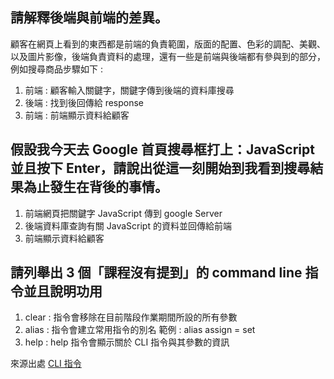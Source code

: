 ## 請解釋後端與前端的差異。

顧客在網頁上看到的東西都是前端的負責範圍，版面的配置、色彩的調配、美觀、以及圖片影像，後端負責資料的處理，還有一些是前端與後端都有參與到的部分，例如搜尋商品步驟如下 :

1. 前端 : 顧客輸入關鍵字，關鍵字傳到後端的資料庫搜尋
2. 後端 : 找到後回傳給 response 
3. 前端 : 前端顯示資料給顧客


## 假設我今天去 Google 首頁搜尋框打上：JavaScript 並且按下 Enter，請說出從這一刻開始到我看到搜尋結果為止發生在背後的事情。

1. 前端網頁把關鍵字 JavaScript 傳到 google Server
2. 後端資料庫查詢有關 JavaScript 的資料並回傳給前端
3. 前端顯示資料給顧客

## 請列舉出 3 個「課程沒有提到」的 command line 指令並且說明功用

1. clear : 指令會移除在目前階段作業期間所設的所有參數
2. alias : 指令會建立常用指令的別名 範例 : alias assign = set
3. help : help 指令會顯示關於 CLI 指令與其參數的資訊

來源出處 [CLI 指令](https://docs.oracle.com/cd/E19062-01/sun.mgmt.ctr36/819-4833/cli-61/index.html)